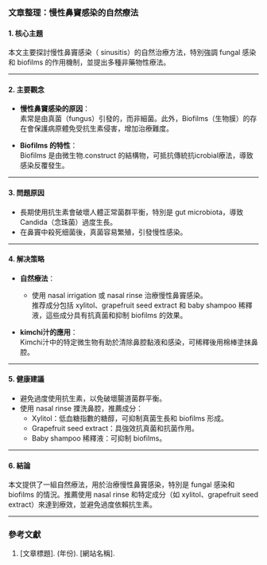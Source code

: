 ### 文章整理：慢性鼻竇感染的自然療法

#### 1. 核心主題  
本文主要探討慢性鼻竇感染（ sinusitis）的自然治療方法，特別強調 fungal 感染和 biofilms 的作用機制，並提出多種非藥物性療法。

---

#### 2. 主要觀念  
- **慢性鼻竇感染的原因**：  
  素常是由真菌（fungus）引發的，而非細菌。此外，Biofilms（生物膜）的存在會保護病原體免受抗生素侵害，增加治療難度。

- **Biofilms 的特性**：  
  Biofilms 是由微生物.construct 的結構物，可抵抗傳統抗icrobial療法，導致感染反覆發生。

---

#### 3. 問題原因  
- 長期使用抗生素會破壞人體正常菌群平衡，特別是 gut microbiota，導致 Candida（念珠菌）過度生長。
- 在鼻竇中殺死细菌後，真菌容易繁殖，引發慢性感染。

---

#### 4. 解决策略  
- **自然療法**：  
  - 使用 nasal irrigation 或 nasal rinse 治療慢性鼻竇感染。  
    推荐成分包括 xylitol、grapefruit seed extract 和 baby shampoo 稀釋液，這些成分具有抗真菌和抑制 biofilms 的效果。

- **kimchi汁的應用**：  
  Kimchi汁中的特定微生物有助於清除鼻腔黏液和感染，可稀釋後用棉棒塗抹鼻腔。

---

#### 5. 健康建議  
- 避免過度使用抗生素，以免破壞腸道菌群平衡。  
- 使用 nasal rinse 搮洗鼻腔，推薦成分：  
  - Xylitol：低血糖指數的糖醇，可抑制真菌生長和 biofilms 形成。  
  - Grapefruit seed extract：具強效抗真菌和抗菌作用。  
  - Baby shampoo 稀釋液：可抑制 biofilms。

---

#### 6. 結論  
本文提供了一組自然療法，用於治療慢性鼻竇感染，特別是 fungal 感染和 biofilms 的情況。推薦使用 nasal rinse 和特定成分（如 xylitol、grapefruit seed extract）來達到療效，並避免過度依賴抗生素。

---

### 參考文獻  
1. [文章標題]. (年份). [網站名稱].